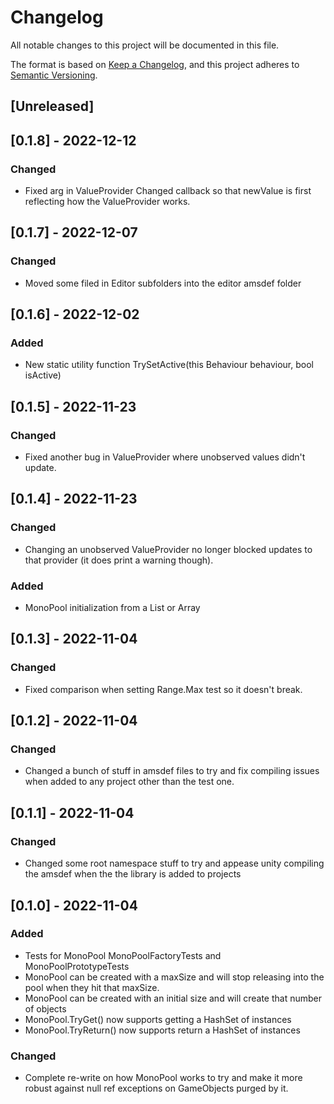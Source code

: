 # Changelog
All notable changes to this project will be documented in this file.

The format is based on [Keep a Changelog](https://keepachangelog.com/en/1.0.0/),
and this project adheres to [Semantic Versioning](https://semver.org/spec/v2.0.0.html).

## [Unreleased]

## [0.1.8] - 2022-12-12

### Changed
- Fixed arg in ValueProvider Changed callback so that newValue is first reflecting how the ValueProvider works.

## [0.1.7] - 2022-12-07

### Changed
- Moved some filed in Editor subfolders into the editor amsdef folder

## [0.1.6] - 2022-12-02

### Added
- New static utility function TrySetActive(this Behaviour behaviour, bool isActive)

## [0.1.5] - 2022-11-23

### Changed
- Fixed another bug in ValueProvider where unobserved values didn't update.

## [0.1.4] - 2022-11-23

### Changed
- Changing an unobserved ValueProvider no longer blocked updates to that provider (it does print a warning though).

### Added
- MonoPool initialization from a List or Array


## [0.1.3] - 2022-11-04

### Changed
- Fixed comparison when setting Range.Max test so it doesn't break.

## [0.1.2] - 2022-11-04

### Changed
- Changed a bunch of stuff in amsdef files to try and fix compiling issues when added to any project other than the test one.

## [0.1.1] - 2022-11-04

### Changed
- Changed some root namespace stuff to try and appease unity compiling the amsdef when the the library is added to projects

## [0.1.0] - 2022-11-04
### Added
- Tests for MonoPool MonoPoolFactoryTests and MonoPoolPrototypeTests
- MonoPool can be created with a maxSize and will stop releasing into the pool when they hit that maxSize.
- MonoPool can be created with an initial size and will create that number of objects
- MonoPool.TryGet() now supports getting a HashSet of instances
- MonoPool.TryReturn() now supports return a HashSet of instances

### Changed
- Complete re-write on how MonoPool works to try and make it more robust against null ref exceptions on GameObjects purged by it.

